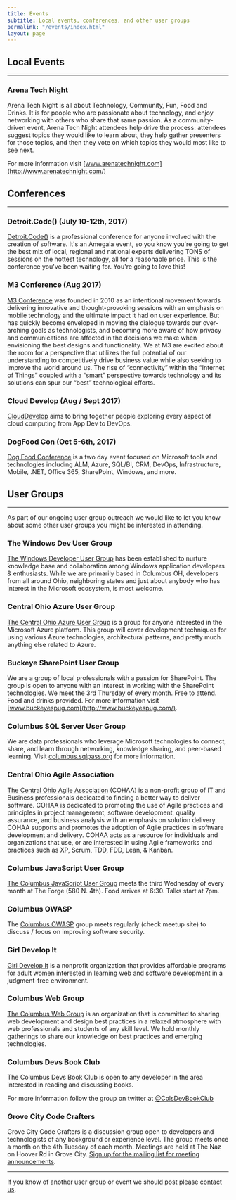 ```yaml
---
title: Events
subtitle: Local events, conferences, and other user groups
permalink: "/events/index.html"
layout: page
---
```


## Local Events
---------------------------------------

### Arena Tech Night
Arena Tech Night is all about Technology, Community, Fun, Food and Drinks.  It is for people who are passionate about technology, and enjoy networking with others who share that same passion.  As a community-driven event, Arena Tech Night attendees help drive the process: attendees suggest topics they would like to learn about, they help gather presenters for those topics, and then they vote on which topics they would most like to see next.

For more information visit [www.arenatechnight.com](http://www.arenatechnight.com/)

## Conferences

---------------------------------------

### Detroit.Code() (July 10-12th, 2017)
[Detroit.Code()](https://detroitcode.amegala.com/) is a professional conference for anyone involved with the creation of software. It's an Amegala event, so you know you're going to get the best mix of local, regional and national experts delivering TONS of sessions on the hottest technology, all for a reasonable price. This is the conference you've been waiting for. You're going to love this!

### M3 Conference (Aug 2017)
[M3 Conference](http://m3conf.com/) was founded in 2010 as an intentional movement towards delivering innovative and thought-provoking sessions with an emphasis on mobile technology and the ultimate impact it had on user experience. But has quickly become enveloped in moving the dialogue towards our over-arching goals as technologists, and becoming more aware of how privacy and communications are affected in the decisions we make when envisioning the best designs and functionality. We at M3 are excited about the room for a perspective that utilizes the full potential of our understanding to competitively drive business value while also seeking to improve the world around us. The rise of “connectivity” within the “Internet of Things” coupled with a “smart” perspective towards technology and its solutions can spur our “best” technological efforts.

### Cloud Develop (Aug / Sept 2017)
[CloudDevelop](http://clouddevelop.org/) aims to bring together people exploring every aspect of cloud computing from App Dev to DevOps.

### DogFood Con (Oct 5-6th, 2017)
[Dog Food Conference](http://dogfoodcon.com/) is a two day event focused on Microsoft tools and technologies including ALM, Azure, SQL/BI, CRM, DevOps, Infrastructure, Mobile, .NET, Office 365, SharePoint, Windows, and more.


## User Groups
---------------------------------------

As part of our ongoing user group outreach we would like to let you know about some other user groups you might be interested in attending.

### The Windows Dev User Group
[The Windows Developer User Group](https://thewindowsdeveloperusergroup.com/) has been established to nurture knowledge base and collaboration among Windows application developers & enthusiasts. While we are primarily based in Columbus OH, developers from all around Ohio, neighboring states and just about anybody who has interest in the Microsoft ecosystem, is most welcome.

### Central Ohio Azure User Group
[The Central Ohio Azure User Group](http://coazure.azurewebsites.net/) is a group for anyone interested in the Microsoft Azure platform. This group will cover development techniques for using various Azure technologies, architectural patterns, and pretty much anything else related to Azure.

### Buckeye SharePoint User Group
We are a group of local professionals with a passion for SharePoint. The group is open to anyone with an interest in working with the SharePoint technologies. We meet the 3rd Thursday of every month.  Free to attend.  Food and drinks provided.​ For more information visit [www.buckeyespug.com](http://www.buckeyespug.com/).

### Columbus SQL Server User Group
We are data professionals who leverage Microsoft technologies to connect, share, and learn through networking, knowledge sharing, and peer-based learning. Visit [columbus.sqlpass.org](http://columbus.sqlpass.org/) for more information.

### Central Ohio Agile Association
[The Central Ohio Agile Association](http://www.cohaa.org/) (COHAA) is a non-profit group of IT and Business professionals dedicated to finding a better way to deliver software. COHAA is dedicated to promoting the use of Agile practices and principles in project management, software development, quality assurance, and business analysis with an emphasis on solution delivery. COHAA supports and promotes the adoption of Agile practices in software development and delivery. COHAA acts as a resource for individuals and organizations that use, or are interested in using Agile frameworks and practices such as XP, Scrum, TDD, FDD, Lean, & Kanban.

### Columbus JavaScript User Group
[The Columbus JavaScript User Group](https://cbusjs.github.io/) meets the third Wednesday of every month at The Forge (580 N. 4th). Food arrives at 6:30. Talks start at 7pm.

### Columbus OWASP
The [Columbus OWASP](https://www.meetup.com/Columbus-OWASP/) group meets regularly (check meetup site) to discuss / focus
on improving software security.

### Girl Develop It
[Girl Develop It](https://www.girldevelopit.com/chapters/columbus) is a nonprofit organization that provides affordable programs for adult women interested in learning web and software development in a judgment-free environment.

### Columbus Web Group
[The Columbus Web Group](https://www.meetup.com/Columbus-Web-Group/) is an organization that is committed to sharing web development and design best practices in a relaxed atmosphere with web professionals and students of any skill level. We hold monthly gatherings to share our knowledge on best practices and emerging technologies.

### Columbus Devs Book Club

The Columbus Devs Book Club is open to any developer in the area interested in reading and discussing books.

For more information follow the group on twitter at [@ColsDevBookClub](https://twitter.com/ColsDevBookClub)

### Grove City Code Crafters

Grove City Code Crafters is a discussion group open to developers and technologists of any background or experience level. The group meets once a month on the 4th Tuesday of each month. Meetings are held at The Naz on Hoover Rd in Grove City. [Sign up for the mailing list for meeting announcements](http://eepurl.com/bcz9Uf).

---------------------------------------


If you know of another user group or event we should post please [contact us](/about/#contact).
